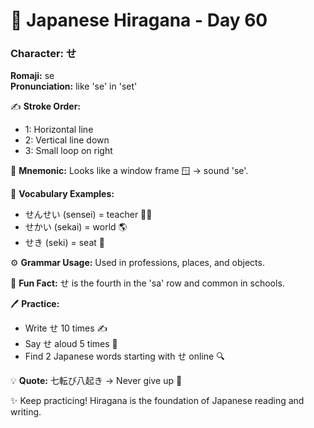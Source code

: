 # 📖 Japanese Hiragana - Day 60

### Character: せ  
**Romaji:** se  
**Pronunciation:** like 'se' in 'set'  

✍️ **Stroke Order:**  
- 1: Horizontal line
- 2: Vertical line down
- 3: Small loop on right

📝 **Mnemonic:** Looks like a window frame 🪟 → sound 'se'.  

📌 **Vocabulary Examples:**  
- せんせい (sensei) = teacher 👩‍🏫
- せかい (sekai) = world 🌎
- せき (seki) = seat 💺

⚙️ **Grammar Usage:** Used in professions, places, and objects.  

🎉 **Fun Fact:** せ is the fourth in the 'sa' row and common in schools.  

🖊️ **Practice:**  
- Write せ 10 times ✍️
- Say せ aloud 5 times 🎤
- Find 2 Japanese words starting with せ online 🔍

💡 **Quote:** 七転び八起き → Never give up 💪  

✨ Keep practicing! Hiragana is the foundation of Japanese reading and writing.
